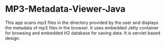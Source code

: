 # MP3-Metadata-Viewer-Java
This app scans mp3 files in the directory provided by the user and displays the metadata of mp3 files in the browser.
It uses embedded Jetty container for browsing and embedded H2 database for saving data.
It is servlet based design.
